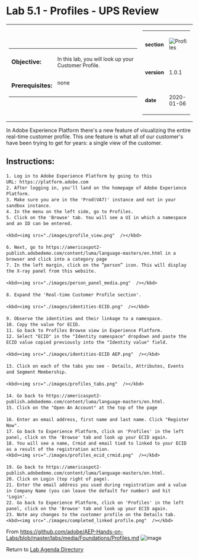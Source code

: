 Lab 5.1 - Profiles - UPS Review
==========
<table style="border-collapse: collapse; border: none;" class="tab" cellspacing="0" cellpadding="0">

<tr style="border: none;">

<div align="left">
<td width="600" style="border: none;">
<table>
<tbody valign="top">
      <tr width="500">
            <td valign="top"><h3>Objective:</h3></td>
            <td valign="top"><br>In this lab, you will look up your Customer Profile.
            </td>
     </tr>
     <tr width="500">
           <td valign="top"><h3>Prerequisites:</h3></td>
           <td valign="top"><br>none</td>
     </tr>
</tbody>
</table>
</td>
</div>

<div align="right">
<td style="border: none;" valign="top">

<table>
<tbody valign="top">
      <tr>
            <td valign="middle" height="70"><b>section</b></td>
            <td valign="middle" height="70"><img src="https://github.com/adobe/AEP-Hands-on-Labs/blob/master/assets/images/left_hand_nav_menu_segments.png?raw=true" alt="Profiles"></td>
      </tr>
      <tr>
            <td valign="middle" height="70"><b>version</b></td>
            <td valign="middle" height="70">1.0.1</td>
      </tr>
      <tr>
            <td valign="middle" height="70"><b>date</b></td>
            <td valign="middle" height="70">2020-01-06</td>
      </tr>
</tbody>
</table>
</td>
</div>

</tr>
</table>

In Adobe Experience Platform there's a new feature of visualizing the entire real-time customer profile. This one feature is what all of our customer's have been trying to get for years: a single view of the customer.

Instructions:
-----------------
	1. Log in to Adobe Experience Platform by going to this URL: https://platform.adobe.com
	2. After logging in, you'll land on the homepage of Adobe Experience Platform.
	3. Make sure you are in the 'Prod(VA7)' instance and not in your sandbox instance.
	4. In the menu on the left side, go to Profiles.
	5. Click on the 'Browse' tab. You will see a UI in which a namespace and an ID can be entered.
	
	<kbd><img src="./images/profile_view.png"  /></kbd>

	6. Next, go to https://americaspot2-publish.adobedemo.com/content/luma/language-masters/en.html in a browser and click into a category page
	7. In the left margin, click on the “person” icon. This will display the X-ray panel from this website.
	
	<kbd><img src="./images/person_panel_media.png"  /></kbd>
	
	8. Expand the 'Real-time Customer Profile section'.
	
	<kbd><img src="./images/identities-ECID.png"  /></kbd>
	
	9. Observe the identities and their linkage to a namespace.
	10. Copy the value for ECID.
	11. Go back to Profiles Browse view in Experience Platform.
	12. Select "ECID" in the "Identity namespace" dropdown and paste the ECID value copied previously into the "Identity value" field.
	
	<kbd><img src="./images/identities-ECID AEP.png"  /></kbd>
	
	13. Click on each of the tabs you see - Details, Attributes, Events and Segment Membership.
	
	<kbd><img src="./images/profiles_tabs.png"  /></kbd>
	
	14. Go back to https://americaspot2-publish.adobedemo.com/content/luma/language-masters/en.html.
	15. Click on the "Open An Account" at the top of the page
	
	16. Enter an email address, first name and last name. Click "Register Now".
	17. Go back to Experience Platform, click on 'Profiles' in the left panel, click on the 'Browse' tab and look up your ECID again.
	18. You will see a name, Crmid and email tied to linked to your ECID as a result of the registration action.
	<kbd><img src="./images/profiles_ecid_crmid.png"  /></kbd>
	
	19. Go back to https://americaspot2-publish.adobedemo.com/content/luma/language-masters/en.html.
	20. Click on Login (top right of page).
	21. Enter the email address you used during registration and a value in Company Name (you can leave the default for number) and hit 'Login'.
	22. Go back to Experience Platform, click on 'Profiles' in the left panel, click on the 'Browse' tab and look up your ECID again.
	23. Note any changes to the customer profile on the Details tab.
	<kbd><img src="./images/completed_linked profile.png"  /></kbd>


From <https://github.com/adobe/AEP-Hands-on-Labs/blob/master/labs/media/Foundations/Profiles.md> 
![image](https://user-images.githubusercontent.com/83657101/118183092-934fc900-b3ee-11eb-9f5b-a6d61d3329cc.png)


Return to [Lab Agenda Directory](https://github.com/adobe/AEP-Hands-on-Labs/blob/master/labs/media/README.md#lab-agenda)
